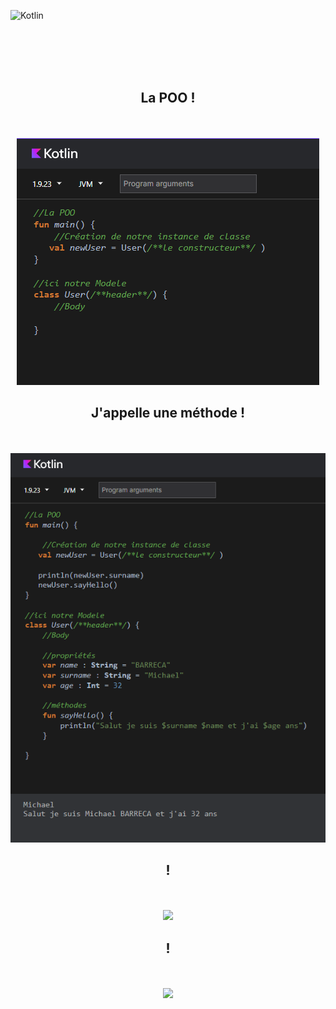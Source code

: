 ![Kotlin](https://img.shields.io/badge/kotlin-%237F52FF.svg?style=for-the-badge&logo=kotlin&logoColor=white)


<br><br><br><br>


<div align="center">
        <h2>La POO !</h2><br><br>
        <img src="./poo1.png">
</div>

<div align="center">
        <h2> J'appelle une méthode ! </h2><br><br>
        <img src="./poo2.png">
</div>

<div align="center">
        <h2> ! </h2><br><br>
        <img src="./">
</div>

<div align="center">
        <h2> ! </h2><br><br>
        <img src="./">
</div>






